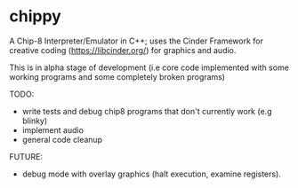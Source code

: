 # chippy
A Chip-8 Interpreter/Emulator in C++; uses the Cinder Framework for creative coding (https://libcinder.org/) for graphics and audio.

This is in alpha stage of development (i.e core code implemented with some working programs and some completely broken programs)

TODO:
 - write tests and debug chip8 programs that don't currently work (e.g blinky)
 - implement audio
 - general code cleanup 

FUTURE:
 - debug mode with overlay graphics (halt execution, examine registers).
